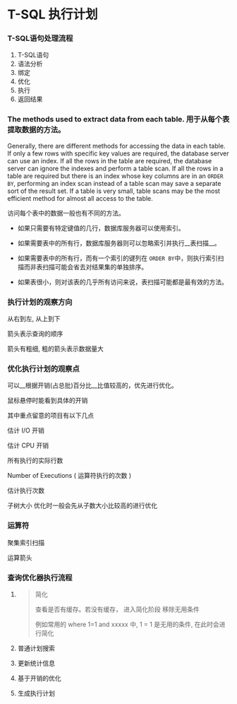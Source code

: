 # T-SQL 执行计划

### T-SQL语句处理流程

1. T-SQL语句
2. 语法分析
3. 绑定
4. 优化
5. 执行
6. 返回结果



### The methods used to extract data from each table. 用于从每个表提取数据的方法。

Generally, there are different methods for accessing the data in each table. If only a few rows with specific key values are required, the database server can use an index. If all the rows in the table are required, the database server can ignore the indexes and perform a table scan. If all the rows in a table are required but there is an index whose key columns are in an `ORDER BY`, performing an index scan instead of a table scan may save a separate sort of the result set. If a table is very small, table scans may be the most efficient method for almost all access to the table.

访问每个表中的数据一般也有不同的方法。

* 如果只需要有特定键值的几行，数据库服务器可以使用索引。 

* 如果需要表中的所有行，数据库服务器则可以忽略索引并执行__表扫描__。

* 如果需要表中的所有行，而有一个索引的键列在 `ORDER BY`中，则执行索引扫描而非表扫描可能会省去对结果集的单独排序。 

* 如果表很小，则对该表的几乎所有访问来说，表扫描可能都是最有效的方法。



### 执行计划的观察方向

从右到左, 从上到下



箭头表示查询的顺序

箭头有粗细, 粗的箭头表示数据量大



### 优化执行计划的观察点

可以__根据开销(占总批)百分比__比值较高的，优先进行优化。



鼠标悬停时能看到具体的开销

其中重点留意的项目有以下几点

估计 I/O 开销

估计 CPU 开销

所有执行的实际行数

Number of Executions ( 运算符执行的次数 )

估计执行次数



子树大小  优化时一般会先从子数大小比较高的进行优化





### 运算符

聚集索引扫描



运算箭头



### 查询优化器执行流程

1. > 简化
   >
   >  查看是否有缓存。若没有缓存， 进入简化阶段 移除无用条件
   >
   > 例如常用的  where 1=1 and xxxxx 中, 1 = 1 是无用的条件, 在此时会进行简化

2. 普通计划搜索

3. 更新统计信息

4. 基于开销的优化

5. 生成执行计划

